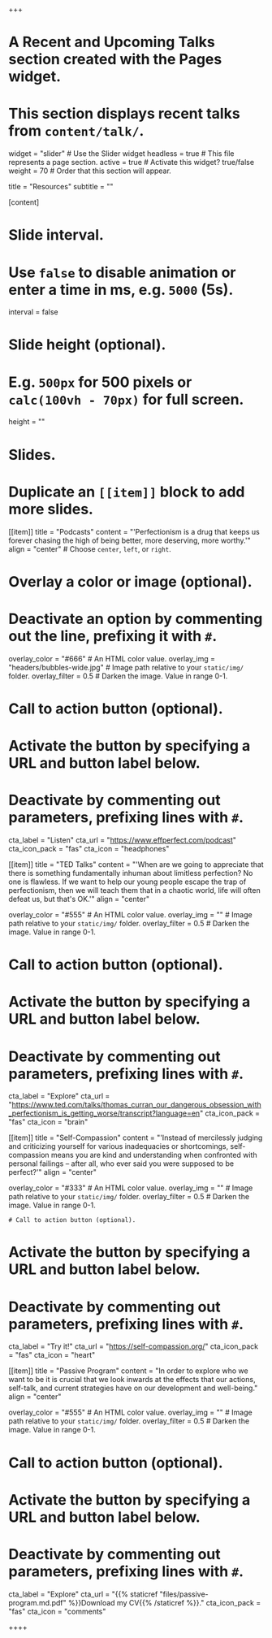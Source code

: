 +++
# A Recent and Upcoming Talks section created with the Pages widget.
# This section displays recent talks from `content/talk/`.

widget = "slider"  # Use the Slider widget
headless = true  # This file represents a page section.
active = true  # Activate this widget? true/false
weight = 70  # Order that this section will appear.

title = "Resources"
subtitle = ""

[content]

# Slide interval.
# Use `false` to disable animation or enter a time in ms, e.g. `5000` (5s).
interval = false

# Slide height (optional).
# E.g. `500px` for 500 pixels or `calc(100vh - 70px)` for full screen.
height = ""

# Slides.
# Duplicate an `[[item]]` block to add more slides.
[[item]]
  title = "Podcasts"
  content = "'Perfectionism is a drug that keeps us forever chasing the high of being better, more deserving, more worthy.'"
  align = "center"  # Choose `center`, `left`, or `right`.

  # Overlay a color or image (optional).
  #   Deactivate an option by commenting out the line, prefixing it with `#`.
  overlay_color = "#666"  # An HTML color value.
  overlay_img = "headers/bubbles-wide.jpg"  # Image path relative to your `static/img/` folder.
  overlay_filter = 0.5  # Darken the image. Value in range 0-1.

  # Call to action button (optional).
  #   Activate the button by specifying a URL and button label below.
  #   Deactivate by commenting out parameters, prefixing lines with `#`.
  cta_label = "Listen"
  cta_url = "https://www.effperfect.com/podcast"
  cta_icon_pack = "fas"
  cta_icon = "headphones"

[[item]]
  title = "TED Talks"
  content = "'When are we going to appreciate that there is something fundamentally inhuman about limitless perfection? No one is flawless. If we want to help our young people escape the trap of perfectionism, then we will teach them that in a chaotic world, life will often defeat us, but that's OK.'"
  align = "center"

  overlay_color = "#555"  # An HTML color value.
  overlay_img = ""  # Image path relative to your `static/img/` folder.
  overlay_filter = 0.5  # Darken the image. Value in range 0-1.
  
  # Call to action button (optional).
  #   Activate the button by specifying a URL and button label below.
  #   Deactivate by commenting out parameters, prefixing lines with `#`.
  cta_label = "Explore"
  cta_url = "https://www.ted.com/talks/thomas_curran_our_dangerous_obsession_with_perfectionism_is_getting_worse/transcript?language=en"
  cta_icon_pack = "fas"
  cta_icon = "brain"

[[item]]
  title = "Self-Compassion"
  content = "'Instead of mercilessly judging and criticizing yourself for various inadequacies or shortcomings, self-compassion means you are kind and understanding when confronted with personal failings – after all, who ever said you were supposed to be perfect?'"
  align = "center"

  overlay_color = "#333"  # An HTML color value.
  overlay_img = ""  # Image path relative to your `static/img/` folder.
  overlay_filter = 0.5  # Darken the image. Value in range 0-1.
  
    # Call to action button (optional).
  #   Activate the button by specifying a URL and button label below.
  #   Deactivate by commenting out parameters, prefixing lines with `#`.
  cta_label = "Try it!"
  cta_url = "https://self-compassion.org/"
  cta_icon_pack = "fas"
  cta_icon = "heart"
  
  [[item]]
  title = "Passive Program"
  content = "In order to explore who we want to be it is crucial that we look inwards at the effects that our actions, self-talk, and current strategies have on our development and well-being."
  align = "center"

  overlay_color = "#555"  # An HTML color value.
  overlay_img = ""  # Image path relative to your `static/img/` folder.
  overlay_filter = 0.5  # Darken the image. Value in range 0-1.
  
  # Call to action button (optional).
  #   Activate the button by specifying a URL and button label below.
  #   Deactivate by commenting out parameters, prefixing lines with `#`.
  cta_label = "Explore"
  cta_url = "{{% staticref "files/passive-program.md.pdf" %}}Download my CV{{% /staticref %}}."
  cta_icon_pack = "fas"
  cta_icon = "comments"
 
++++
